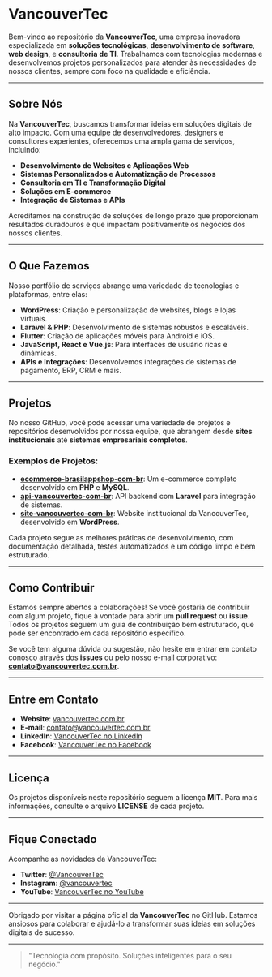 # VancouverTec

Bem-vindo ao repositório da **VancouverTec**, uma empresa inovadora especializada em **soluções tecnológicas**, **desenvolvimento de software**, **web design**, e **consultoria de TI**. Trabalhamos com tecnologias modernas e desenvolvemos projetos personalizados para atender às necessidades de nossos clientes, sempre com foco na qualidade e eficiência.

---

## Sobre Nós

Na **VancouverTec**, buscamos transformar ideias em soluções digitais de alto impacto. Com uma equipe de desenvolvedores, designers e consultores experientes, oferecemos uma ampla gama de serviços, incluindo:

- **Desenvolvimento de Websites e Aplicações Web**
- **Sistemas Personalizados e Automatização de Processos**
- **Consultoria em TI e Transformação Digital**
- **Soluções em E-commerce**
- **Integração de Sistemas e APIs**

Acreditamos na construção de soluções de longo prazo que proporcionam resultados duradouros e que impactam positivamente os negócios dos nossos clientes.

---

## O Que Fazemos

Nosso portfólio de serviços abrange uma variedade de tecnologias e plataformas, entre elas:

- **WordPress**: Criação e personalização de websites, blogs e lojas virtuais.
- **Laravel & PHP**: Desenvolvimento de sistemas robustos e escaláveis.
- **Flutter**: Criação de aplicações móveis para Android e iOS.
- **JavaScript, React e Vue.js**: Para interfaces de usuário ricas e dinâmicas.
- **APIs e Integrações**: Desenvolvemos integrações de sistemas de pagamento, ERP, CRM e mais.

---

## Projetos

No nosso GitHub, você pode acessar uma variedade de projetos e repositórios desenvolvidos por nossa equipe, que abrangem desde **sites institucionais** até **sistemas empresariais completos**.

### Exemplos de Projetos:

- **[ecommerce-brasilappshop-com-br](https://github.com/Vancouver-Tec/ecommerce-brasilappshop-com-br)**: Um e-commerce completo desenvolvido em **PHP** e **MySQL**.
- **[api-vancouvertec-com-br](https://github.com/Vancouver-Tec/api-vancouvertec-com-br)**: API backend com **Laravel** para integração de sistemas.
- **[site-vancouvertec-com-br](https://github.com/Vancouver-Tec/site-vancouvertec-com-br)**: Website institucional da VancouverTec, desenvolvido em **WordPress**.

Cada projeto segue as melhores práticas de desenvolvimento, com documentação detalhada, testes automatizados e um código limpo e bem estruturado.

---

## Como Contribuir

Estamos sempre abertos a colaborações! Se você gostaria de contribuir com algum projeto, fique à vontade para abrir um **pull request** ou **issue**. Todos os projetos seguem um guia de contribuição bem estruturado, que pode ser encontrado em cada repositório específico.

Se você tem alguma dúvida ou sugestão, não hesite em entrar em contato conosco através dos **issues** ou pelo nosso e-mail corporativo: **contato@vancouvertec.com.br**.

---

## Entre em Contato

- **Website**: [vancouvertec.com.br](https://www.vancouvertec.com.br)
- **E-mail**: [contato@vancouvertec.com.br](mailto:contato@vancouvertec.com.br)
- **LinkedIn**: [VancouverTec no LinkedIn](https://www.linkedin.com/company/vancouvertec)
- **Facebook**: [VancouverTec no Facebook](https://www.facebook.com/VancouverTec)

---

## Licença

Os projetos disponíveis neste repositório seguem a licença **MIT**. Para mais informações, consulte o arquivo **LICENSE** de cada projeto.

---

## Fique Conectado

Acompanhe as novidades da VancouverTec:

- **Twitter**: [@VancouverTec](https://twitter.com/VancouverTec)
- **Instagram**: [@vancouvertec](https://www.instagram.com/vancouvertec)
- **YouTube**: [VancouverTec no YouTube](https://www.youtube.com/VancouverTec)

---

Obrigado por visitar a página oficial da **VancouverTec** no GitHub. Estamos ansiosos para colaborar e ajudá-lo a transformar suas ideias em soluções digitais de sucesso.

---

> "Tecnologia com propósito. Soluções inteligentes para o seu negócio."
